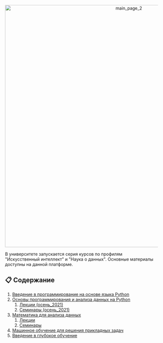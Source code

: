 <div align="center">
<img width="800" alt="main_page_2" src="https://user-images.githubusercontent.com/28728575/147977625-200530fd-7d48-4ba6-bc29-43d6bb205a5c.png">
</div>


В университете запускается серия курсов по профилям "Искусственный интеллект" и "Наука о данных". Основные материалы доступны на данной платформе.

## 📋 Содержание

1. [Введение в программирование на основе языка Python](https://github.com/MSUcourses/Data-Analysis-with-Python/tree/main/Introduction%20to%20Python)
2. [Основы программирования и анализа данных на Python](https://github.com/MSUcourses/Data-Analysis-with-Python/tree/main/Python) 
	1. [Лекции (осень_2021)](https://github.com/MSUcourses/Data-Analysis-with-Python/tree/main/Python/lectures)
	2. [Семинары (осень_2021)](https://github.com/MSUcourses/Data-Analysis-with-Python/tree/main/Python/seminars)
3. [Математика для анализа данных](https://github.com/MSUcourses/Data-Analysis-with-Python/tree/main/Math)
	1. [Лекции](https://github.com/MSUcourses/Data-Analysis-with-Python/tree/main/Math/lectures)
	2. [Семинары](https://github.com/MSUcourses/Data-Analysis-with-Python/tree/main/Math/seminars)
4. [Машинное обучение для решения прикладных задач](https://github.com/MSUcourses/Data-Analysis-with-Python/tree/main/Machine%20Learning)
5. [Введение в глубокое обучение](https://github.com/MSUcourses/Data-Analysis-with-Python/blob/main/DL/HW.md)
